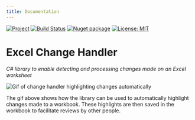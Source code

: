```yaml
---
title: Documentation
---
```


<!-- markdownlint-capture -->
<!-- markdownlint-disable MD033 -->

<span class="badge-placeholder">[![Project](https://img.shields.io/badge/project-gitlab-brightgreen?style=flat&logo=gitlab)](https://gitlab.com/hectorjsmith/excel-change-handler/)</span>
<span class="badge-placeholder">[![Build Status](https://gitlab.com/hectorjsmith/excel-change-handler/badges/main/pipeline.svg)](https://gitlab.com/hectorjsmith/excel-change-handler/commits/main)</span>
<span class="badge-placeholder">[![Nuget package](https://badgen.net/nuget/v/ExcelChangeHandler/latest)](https://www.nuget.org/packages/ExcelChangeHandler/)</span>
<span class="badge-placeholder">[![License: MIT](https://img.shields.io/badge/license-MIT-brightgreen)](https://gitlab.com/hectorjsmith/excel-change-handler/-/blob/main/LICENSE)</span>

<!-- markdownlint-restore -->
# Excel Change Handler
*C# library to enable detecting and processing changes made on an Excel worksheet*

![Gif of change handler highlighting changes automatically](img/changeHandler.gif)

The gif above shows how the library can be used to automatically highlight changes made to a workbook. These highlights are then saved in the workbook to facilitate reviews by other people.

